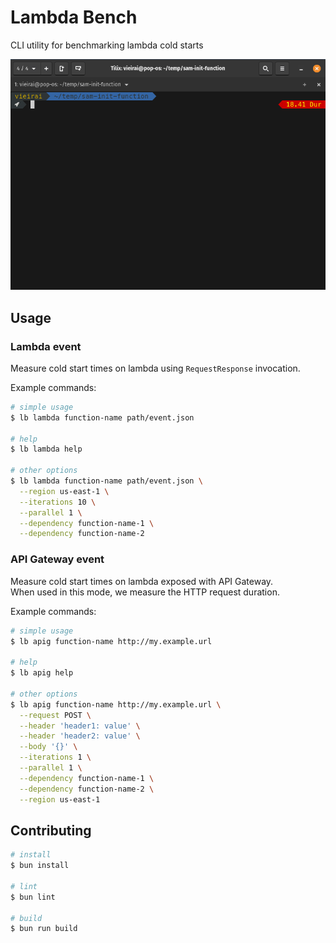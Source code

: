 # Lambda Bench
CLI utility for benchmarking lambda cold starts

![Example](media/lb-lambda.gif)

## Usage

### Lambda event

Measure cold start times on lambda using `RequestResponse` invocation.

Example commands:
```bash
# simple usage
$ lb lambda function-name path/event.json

# help
$ lb lambda help

# other options
$ lb lambda function-name path/event.json \
  --region us-east-1 \
  --iterations 10 \
  --parallel 1 \
  --dependency function-name-1 \
  --dependency function-name-2
```

### API Gateway event

Measure cold start times on lambda exposed with API Gateway.  
When used in this mode, we measure the HTTP request duration.

Example commands:
```bash
# simple usage
$ lb apig function-name http://my.example.url

# help
$ lb apig help

# other options
$ lb apig function-name http://my.example.url \
  --request POST \
  --header 'header1: value' \
  --header 'header2: value' \
  --body '{}' \
  --iterations 1 \
  --parallel 1 \
  --dependency function-name-1 \
  --dependency function-name-2 \
  --region us-east-1
```

## Contributing


```bash
# install
$ bun install

# lint
$ bun lint

# build
$ bun run build
```
